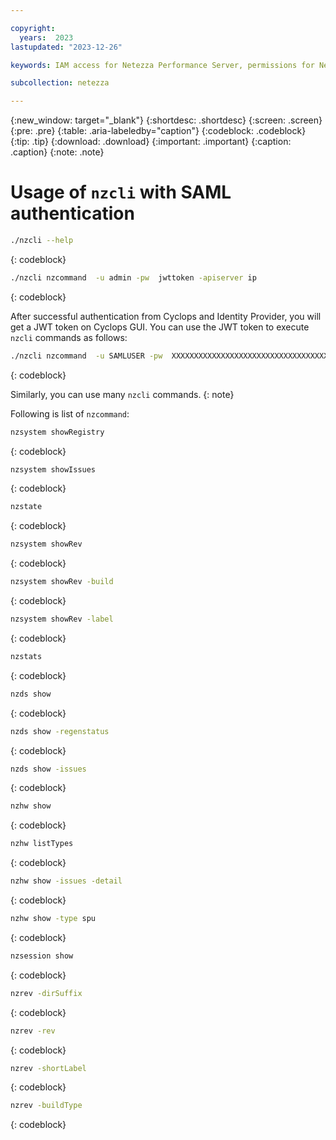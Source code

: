```yaml
---

copyright:
  years:  2023
lastupdated: "2023-12-26"

keywords: IAM access for Netezza Performance Server, permissions for Netezza Performance Server, identity and access management for Netezza Performance Server, roles for Netezza Performance Server, actions for Netezza Performance Server, assigning access for Netezza Performance Server

subcollection: netezza

---
```


{:new_window: target="_blank"}
{:shortdesc: .shortdesc}
{:screen: .screen}
{:pre: .pre}
{:table: .aria-labeledby="caption"}
{:codeblock: .codeblock}
{:tip: .tip}
{:download: .download}
{:important: .important}
{:caption: .caption}
{:note: .note}

# Usage of `nzcli` with SAML authentication

 ```bash
./nzcli --help
```
{: codeblock}

 ```bash
./nzcli nzcommand  -u admin -pw  jwttoken -apiserver ip
```
{: codeblock}

After successful authentication from Cyclops and Identity Provider, you will get a JWT token on Cyclops GUI. You can use the JWT token to execute `nzcli` commands as follows:

```bash
./nzcli nzcommand  -u SAMLUSER -pw  XXXXXXXXXXXXXXXXXXXXXXXXXXXXXXXXXXXXXXXXXXXXXXXXXXXXXXXXXXXX -apiserver X.X.X.X
```
{: codeblock}

Similarly, you can use many `nzcli` commands.
{: note}

Following is list of `nzcommand`:

```bash
nzsystem showRegistry
```
{: codeblock}

```bash
nzsystem showIssues
```
{: codeblock}

```bash
nzstate
```
{: codeblock}

```bash
nzsystem showRev
```
{: codeblock}

```bash
nzsystem showRev -build
```
{: codeblock}

```bash
nzsystem showRev -label
```
{: codeblock}

```bash
nzstats
```
{: codeblock}

```bash
nzds show
```
{: codeblock}

```bash
nzds show -regenstatus
```
{: codeblock}

```bash
nzds show -issues
```
{: codeblock}

```bash
nzhw show
```
{: codeblock}

```bash
nzhw listTypes
```
{: codeblock}

```bash
nzhw show -issues -detail
```
{: codeblock}

```bash
nzhw show -type spu
```
{: codeblock}

```bash
nzsession show
```
{: codeblock}

```bash
nzrev -dirSuffix
```
{: codeblock}

```bash
nzrev -rev
```
{: codeblock}

```bash
nzrev -shortLabel
```
{: codeblock}

```bash
nzrev -buildType
```
{: codeblock}

